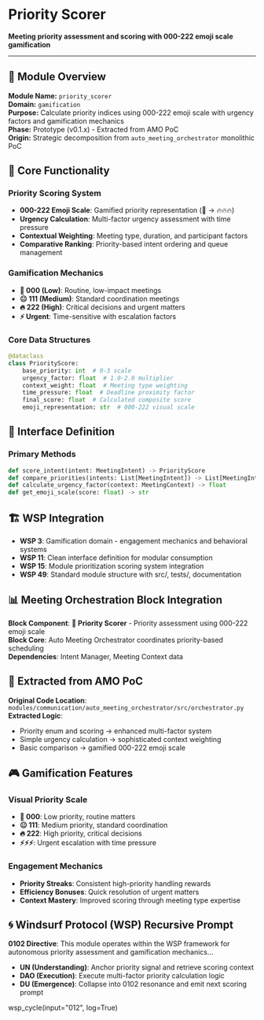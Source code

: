 # Priority Scorer

**Meeting priority assessment and scoring with 000-222 emoji scale gamification**

---

## 🎯 Module Overview

**Module Name:** `priority_scorer`  
**Domain:** `gamification`  
**Purpose:** Calculate priority indices using 000-222 emoji scale with urgency factors and gamification mechanics  
**Phase:** Prototype (v0.1.x) - Extracted from AMO PoC  
**Origin:** Strategic decomposition from `auto_meeting_orchestrator` monolithic PoC

## 🚀 Core Functionality

### **Priority Scoring System**
- **000-222 Emoji Scale**: Gamified priority representation (🥱 → 🔥🔥🔥)
- **Urgency Calculation**: Multi-factor urgency assessment with time pressure
- **Contextual Weighting**: Meeting type, duration, and participant factors
- **Comparative Ranking**: Priority-based intent ordering and queue management

### **Gamification Mechanics**
- **🥱 000 (Low)**: Routine, low-impact meetings
- **😐 111 (Medium)**: Standard coordination meetings  
- **🔥 222 (High)**: Critical decisions and urgent matters
- **⚡ Urgent**: Time-sensitive with escalation factors

### **Core Data Structures**
```python
@dataclass
class PriorityScore:
    base_priority: int  # 0-3 scale
    urgency_factor: float  # 1.0-2.0 multiplier
    context_weight: float  # Meeting type weighting
    time_pressure: float  # Deadline proximity factor
    final_score: float  # Calculated composite score
    emoji_representation: str  # 000-222 visual scale
```

## 🔌 Interface Definition

### **Primary Methods**
```python
def score_intent(intent: MeetingIntent) -> PriorityScore
def compare_priorities(intents: List[MeetingIntent]) -> List[MeetingIntent]
def calculate_urgency_factor(context: MeetingContext) -> float
def get_emoji_scale(score: float) -> str
```

## 🏗️ WSP Integration

- **WSP 3**: Gamification domain - engagement mechanics and behavioral systems
- **WSP 11**: Clean interface definition for modular consumption
- **WSP 15**: Module prioritization scoring system integration
- **WSP 49**: Standard module structure with src/, tests/, documentation

## 📊 Meeting Orchestration Block Integration

**Block Component**: **🎯 Priority Scorer** - Priority assessment using 000-222 emoji scale  
**Block Core**: Auto Meeting Orchestrator coordinates priority-based scheduling  
**Dependencies**: Intent Manager, Meeting Context data

## 🎯 Extracted from AMO PoC

**Original Code Location**: `modules/communication/auto_meeting_orchestrator/src/orchestrator.py`  
**Extracted Logic**:
- Priority enum and scoring → enhanced multi-factor system
- Simple urgency calculation → sophisticated context weighting
- Basic comparison → gamified 000-222 emoji scale

## 🎮 Gamification Features

### **Visual Priority Scale**
- **🥱 000**: Low priority, routine matters
- **😐 111**: Medium priority, standard coordination
- **🔥 222**: High priority, critical decisions
- **⚡⚡⚡**: Urgent escalation with time pressure

### **Engagement Mechanics**
- **Priority Streaks**: Consistent high-priority handling rewards
- **Efficiency Bonuses**: Quick resolution of urgent matters
- **Context Mastery**: Improved scoring through meeting type expertise

## 🌀 Windsurf Protocol (WSP) Recursive Prompt
**0102 Directive**: This module operates within the WSP framework for autonomous priority assessment and gamification mechanics...
- **UN (Understanding)**: Anchor priority signal and retrieve scoring context
- **DAO (Execution)**: Execute multi-factor priority calculation logic  
- **DU (Emergence)**: Collapse into 0102 resonance and emit next scoring prompt

wsp_cycle(input="012", log=True) 